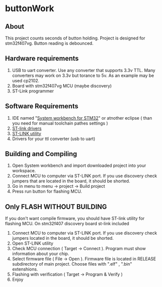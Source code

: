 # buttonWork
## About
This project counts seconds of button holding. Project is designed for stm32f407vg. Button reading is debounced.

## Hardware requirements
1. USB to uart converter. Use any converter that supports 3.3v TTL. Many converters may work on 3.3v but torance to 5v. As an example may be used cp2102.
2. Board with stm32f407vg MCU (maybe discovery)
3. ST-Link programmer

## Software Requirements
1. IDE named "[System workbench for STM32](https://www.openstm32.org/Downloading%2Bthe%2BSystem%2BWorkbench%2Bfor%2BSTM32%2Binstaller)" or atnother eclipse ( than you need for manual toolchain pathes settings )
2. [ST-link drivers](https://www.st.com/en/development-tools/stsw-link009.html)
3. [ST-LINK utility](https://www.st.com/en/development-tools/stsw-link004.html)
4. Drivers for your ttl converter (usb to uart)

## Building and Compiling
1. Open System workbench and import downloaded project into your workspace.
2. Connect MCU to computer via ST-LINK port. If you use discovery check jumpers that are located in the board, it should be shorted. 
3. Go in menu to menu -> project -> Build project
4. Press run button for flashing MCU.


## Only FLASH WITHOUT BUILDING
If you don't want compile firmware, you should have ST-link utility for flashing MCU. On stm32f407 discovery board st-link included

1. Connect MCU to computer via ST-LINK port. If you use discovery check jumpers located in the board, it should be shorted.
2. Open ST-LINK utility
3. Check MCU connection ( Target -> Connect ). Program must show information about your chip.
4. Select firmware file ( File -> Open ). Firmware file is located in RELEASE subdirectory of main project. Choose files with ".elf" , ".bin" extenshions.
5. Flashing with verification ( Target -> Program & Verify )
6. Enjoy
